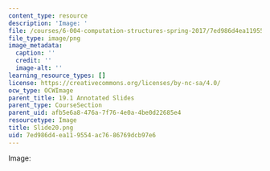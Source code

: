 ```yaml
---
content_type: resource
description: 'Image: '
file: /courses/6-004-computation-structures-spring-2017/7ed986d4ea119554ac7686769dcb97e6_Slide20.png
file_type: image/png
image_metadata:
  caption: ''
  credit: ''
  image-alt: ''
learning_resource_types: []
license: https://creativecommons.org/licenses/by-nc-sa/4.0/
ocw_type: OCWImage
parent_title: 19.1 Annotated Slides
parent_type: CourseSection
parent_uid: afb5e6a8-476a-7f76-4e0a-4be0d22685e4
resourcetype: Image
title: Slide20.png
uid: 7ed986d4-ea11-9554-ac76-86769dcb97e6
---
```

Image: 